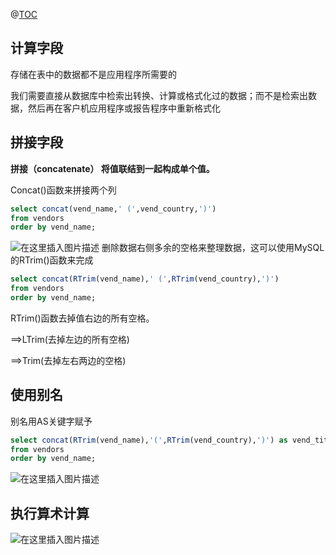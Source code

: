 ﻿@[TOC](目录)
## 计算字段
存储在表中的数据都不是应用程序所需要的

我们需要直接从数据库中检索出转换、计算或格式化过的数据；而不是检索出数据，然后再在客户机应用程序或报告程序中重新格式化

## 拼接字段
**拼接（concatenate） 将值联结到一起构成单个值。**

Concat()函数来拼接两个列

```sql
select concat(vend_name,' (',vend_country,')')
from vendors
order by vend_name;
```
![在这里插入图片描述](https://img-blog.csdnimg.cn/40b2b5b06bff46aab1add38690994bf2.png?x-oss-process=image/watermark,type_ZHJvaWRzYW5zZmFsbGJhY2s,shadow_50,text_Q1NETiBAcHVyaXR5LWdvb2Q=,size_20,color_FFFFFF,t_70,g_se,x_16)
删除数据右侧多余的空格来整理数据，这可以使用MySQL的RTrim()函数来完成

```sql
select concat(RTrim(vend_name),' (',RTrim(vend_country),')')
from vendors
order by vend_name;
```

RTrim()函数去掉值右边的所有空格。

==>LTrim(去掉左边的所有空格)

==>Trim(去掉左右两边的空格)

## 使用别名

别名用AS关键字赋予

```sql
select concat(RTrim(vend_name),'(',RTrim(vend_country),')') as vend_title
from vendors
order by vend_name;
```

![在这里插入图片描述](https://img-blog.csdnimg.cn/bf1a0294046447a0b5dbea5a480265b1.png?x-oss-process=image/watermark,type_ZHJvaWRzYW5zZmFsbGJhY2s,shadow_50,text_Q1NETiBAcHVyaXR5LWdvb2Q=,size_12,color_FFFFFF,t_70,g_se,x_16)

## 执行算术计算
![在这里插入图片描述](https://img-blog.csdnimg.cn/40bcc36f684c441ca2ee833f95854037.png?x-oss-process=image/watermark,type_ZHJvaWRzYW5zZmFsbGJhY2s,shadow_50,text_Q1NETiBAcHVyaXR5LWdvb2Q=,size_20,color_FFFFFF,t_70,g_se,x_16)

